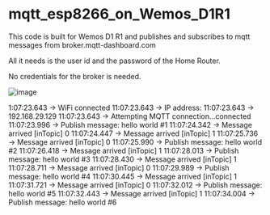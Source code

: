 # mqtt_esp8266_on_Wemos_D1R1
 
This code is built for Wemos D1 R1 and publishes and subscribes to mqtt messages from broker.mqtt-dashboard.com

All it needs is the user id and the password of the Home Router.

No credentials for the broker is needed.

![image](https://user-images.githubusercontent.com/14288989/174532174-a966d168-255d-4b98-84e1-5ffcc93c00d7.png)


1:07:23.643 -> WiFi connected
11:07:23.643 -> IP address: 
11:07:23.643 -> 192.168.29.129
11:07:23.643 -> Attempting MQTT connection...connected
11:07:23.996 -> Publish message: hello world #1
11:07:24.342 -> Message arrived [inTopic] 0
11:07:24.447 -> Message arrived [inTopic] 1
11:07:25.736 -> Message arrived [inTopic] 0
11:07:25.990 -> Publish message: hello world #2
11:07:26.418 -> Message arrived [inTopic] 1
11:07:28.013 -> Publish message: hello world #3
11:07:28.430 -> Message arrived [inTopic] 1
11:07:28.711 -> Message arrived [inTopic] 0
11:07:29.989 -> Publish message: hello world #4
11:07:30.445 -> Message arrived [inTopic] 1
11:07:31.721 -> Message arrived [inTopic] 0
11:07:32.012 -> Publish message: hello world #5
11:07:32.443 -> Message arrived [inTopic] 1
11:07:34.004 -> Publish message: hello world #6
